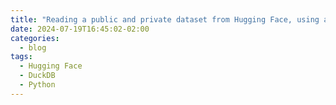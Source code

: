 ```yaml
---
title: "Reading a public and private dataset from Hugging Face, using a DuckDB query engine"
date: 2024-07-19T16:45:02-02:00
categories:
  - blog
tags:
  - Hugging Face
  - DuckDB
  - Python
---
```


<script src="https://gist.github.com/stra-uss/a2777b9eddaf5e5867dd0669c6f12b3b.js"></script>


